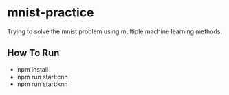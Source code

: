 # mnist-practice

Trying to solve the mnist problem using multiple machine learning methods.

## How To Run

* npm install
* npm run start:cnn
* npm run start:knn
